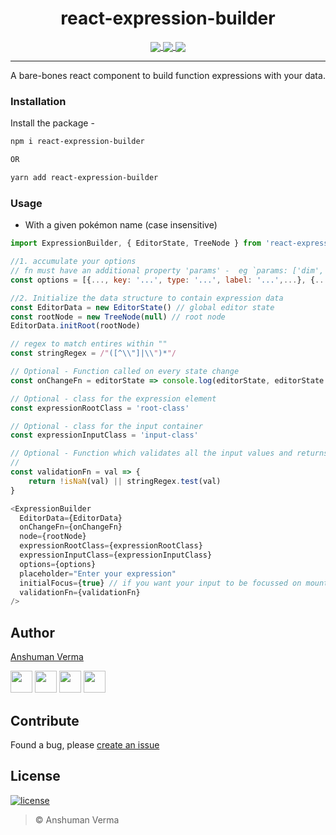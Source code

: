 <h1 align="center"> react-expression-builder </h1>
<p align="center">
<a href="https://www.npmjs.com/package/react-expression-builder">
  <img src="https://img.shields.io/npm/v/react-expression-builder.svg?style=for-the-badge" align="center">
</a>

<a href="https://www.npmjs.com/package/react-expression-builder">
  <img src="https://img.shields.io/npm/dt/react-expression-builder.svg?style=for-the-badge" align="center">
</a>

<a href="https://github.com/anshumanv/react-expression-builder">
  <img src="https://img.shields.io/github/license/anshumanv/react-expression-builder.svg?style=for-the-badge" align="center">
</a>
</p>

<hr>

<p align="center">A bare-bones react component to build function expressions with your data.</p>

### Installation

Install the package -

```sh
npm i react-expression-builder

OR

yarn add react-expression-builder
```

### Usage

- With a given pokémon name (case insensitive)

```js
import ExpressionBuilder, { EditorState, TreeNode } from 'react-expression-builder'

//1. accumulate your options
// fn must have an additional property 'params' -  eg `params: ['dim', 'delimiter', 'occurrence_number']`
const options = [{..., key: '...', type: '...', label: '...',...}, {...}]

//2. Initialize the data structure to contain expression data
const EditorData = new EditorState() // global editor state
const rootNode = new TreeNode(null) // root node
EditorData.initRoot(rootNode)

// regex to match entires within ""
const stringRegex = /"([^\\"]|\\")*"/

// Optional - Function called on every state change
const onChangeFn = editorState => console.log(editorState, editorState.buildExpression())

// Optional - class for the expression element
const expressionRootClass = 'root-class'

// Optional - class for the input container
const expressionInputClass = 'input-class'

// Optional - Function which validates all the input values and returns a bool.
//
const validationFn = val => {
	return !isNaN(val) || stringRegex.test(val)
}

<ExpressionBuilder
  EditorData={EditorData}
  onChangeFn={onChangeFn}
  node={rootNode}
  expressionRootClass={expressionRootClass}
  expressionInputClass={expressionInputClass}
  options={options}
  placeholder="Enter your expression"
  initialFocus={true} // if you want your input to be focussed on mount by default
  validationFn={validationFn}
/>

```

## Author

[Anshuman Verma](https://github.com/anshumanv)

[<img src="https://image.flaticon.com/icons/svg/185/185961.svg" width="35" padding="10">](https://twitter.com/Anshumaniac12)
[<img src="https://image.flaticon.com/icons/svg/185/185964.svg" width="35" padding="10">](https://linkedin.com/in/anshumanv12)
[<img src="https://image.flaticon.com/icons/svg/185/185981.svg" width="35" padding="10">](https://www.facebook.com/anshumanv12)
[<img src="https://image.flaticon.com/icons/svg/985/985680.svg" width="35" padding="10">](https://www.paypal.me/AnshumanVerma)

## Contribute

Found a bug, please [create an issue](https://github.com/anshumanv/react-expression-builder/issues/new)

## License

[![license](https://img.shields.io/github/license/mashape/apistatus.svg)](https://github.com/anshumanv/react-expression-builder/blob/master/LICENSE)

> © Anshuman Verma
